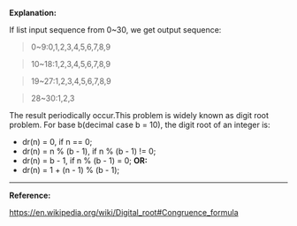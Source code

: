 **Explanation:**

If list input sequence from 0~30, we get output sequence:
>0~9:0,1,2,3,4,5,6,7,8,9

>10~18:1,2,3,4,5,6,7,8,9

>19~27:1,2,3,4,5,6,7,8,9

>28~30:1,2,3

The result periodically occur.This problem is widely known as digit root problem.
For base b(decimal case b = 10), the digit root of an integer is:

* dr(n) = 0, if n == 0;
* dr(n) = n % (b - 1), if n % (b - 1) != 0;
* dr(n) = b - 1, if n % (b - 1) = 0;
**OR:**
* dr(n) = 1 + (n - 1) % (b - 1);

***
**Reference:**

<https://en.wikipedia.org/wiki/Digital_root#Congruence_formula>
